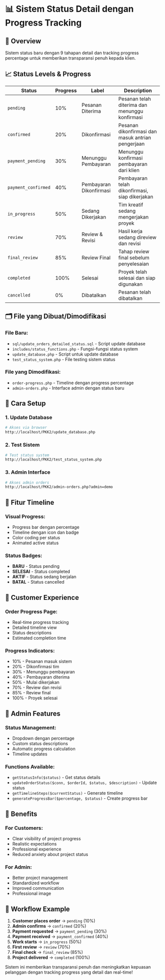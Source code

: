 # 📊 Sistem Status Detail dengan Progress Tracking

## 🎯 Overview
Sistem status baru dengan 9 tahapan detail dan tracking progress percentage untuk memberikan transparansi penuh kepada klien.

## 📈 Status Levels & Progress

| Status | Progress | Label | Description |
|--------|----------|-------|-------------|
| `pending` | 10% | Pesanan Diterima | Pesanan telah diterima dan menunggu konfirmasi |
| `confirmed` | 20% | Dikonfirmasi | Pesanan dikonfirmasi dan masuk antrian pengerjaan |
| `payment_pending` | 30% | Menunggu Pembayaran | Menunggu konfirmasi pembayaran dari klien |
| `payment_confirmed` | 40% | Pembayaran Dikonfirmasi | Pembayaran telah dikonfirmasi, siap dikerjakan |
| `in_progress` | 50% | Sedang Dikerjakan | Tim kreatif sedang mengerjakan proyek |
| `review` | 70% | Review & Revisi | Hasil kerja sedang direview dan revisi |
| `final_review` | 85% | Review Final | Tahap review final sebelum penyelesaian |
| `completed` | 100% | Selesai | Proyek telah selesai dan siap digunakan |
| `cancelled` | 0% | Dibatalkan | Pesanan telah dibatalkan |

## 🗂️ File yang Dibuat/Dimodifikasi

### **File Baru:**
- `sql/update_orders_detailed_status.sql` - Script update database
- `includes/status_functions.php` - Fungsi-fungsi status system
- `update_database.php` - Script untuk update database
- `test_status_system.php` - File testing sistem status

### **File yang Dimodifikasi:**
- `order-progress.php` - Timeline dengan progress percentage
- `admin-orders.php` - Interface admin dengan status baru

## 🚀 Cara Setup

### 1. Update Database
```bash
# Akses via browser
http://localhost/PKK2/update_database.php
```

### 2. Test Sistem
```bash
# Test status system
http://localhost/PKK2/test_status_system.php
```

### 3. Admin Interface
```bash
# Akses admin orders
http://localhost/PKK2/admin-orders.php?admin=demo
```

## 🎨 Fitur Timeline

### **Visual Progress:**
- Progress bar dengan percentage
- Timeline dengan icon dan badge
- Color coding per status
- Animated active status

### **Status Badges:**
- **BARU** - Status pending
- **SELESAI** - Status completed
- **AKTIF** - Status sedang berjalan
- **BATAL** - Status cancelled

## 📱 Customer Experience

### **Order Progress Page:**
- Real-time progress tracking
- Detailed timeline view
- Status descriptions
- Estimated completion time

### **Progress Indicators:**
- 10% - Pesanan masuk sistem
- 20% - Dikonfirmasi tim
- 30% - Menunggu pembayaran
- 40% - Pembayaran diterima
- 50% - Mulai dikerjakan
- 70% - Review dan revisi
- 85% - Review final
- 100% - Proyek selesai

## 🔧 Admin Features

### **Status Management:**
- Dropdown dengan percentage
- Custom status descriptions
- Automatic progress calculation
- Timeline updates

### **Functions Available:**
- `getStatusInfo($status)` - Get status details
- `updateOrderStatus($conn, $orderId, $status, $description)` - Update status
- `getTimelineSteps($currentStatus)` - Generate timeline
- `generateProgressBar($percentage, $status)` - Create progress bar

## 🎯 Benefits

### **For Customers:**
- Clear visibility of project progress
- Realistic expectations
- Professional experience
- Reduced anxiety about project status

### **For Admin:**
- Better project management
- Standardized workflow
- Improved communication
- Professional image

## 🔄 Workflow Example

1. **Customer places order** → `pending` (10%)
2. **Admin confirms** → `confirmed` (20%)
3. **Payment requested** → `payment_pending` (30%)
4. **Payment received** → `payment_confirmed` (40%)
5. **Work starts** → `in_progress` (50%)
6. **First review** → `review` (70%)
7. **Final check** → `final_review` (85%)
8. **Project delivered** → `completed` (100%)

Sistem ini memberikan transparansi penuh dan meningkatkan kepuasan pelanggan dengan tracking progress yang detail dan real-time!
